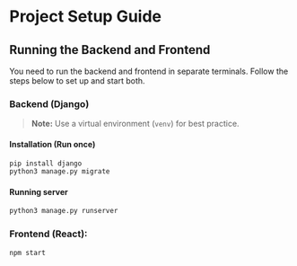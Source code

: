 # Project Setup Guide

## Running the Backend and Frontend

You need to run the backend and frontend in separate terminals. Follow the steps below to set up and start both.

### Backend (Django)

> **Note:** Use a virtual environment (`venv`) for best practice.

#### Installation (Run once)
```sh
pip install django
python3 manage.py migrate
```

#### Running server
```sh
python3 manage.py runserver
```

### Frontend (React):
```sh
npm start
```
